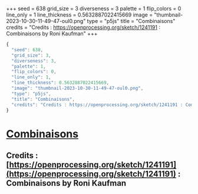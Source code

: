 +++
seed = 638
grid_size = 3
diverseness = 3
palette = 1
flip_colors = 0
line_only = 1
line_thickness = 0.5632887022415669
image = "thumbnail-2023-10-30-11-49-47-oul0.png"
type = "p5js"
title = "Combinaisons"
credits = "Credits : https://openprocessing.org/sketch/1241191 : Combinaisons by Roni Kaufman"
+++




~~~javascript
{
  "seed": 638,
  "grid_size": 3,
  "diverseness": 3,
  "palette": 1,
  "flip_colors": 0,
  "line_only": 1,
  "line_thickness": 0.5632887022415669,
  "image": "thumbnail-2023-10-30-11-49-47-oul0.png",
  "type": "p5js",
  "title": "Combinaisons",
  "credits": "Credits : https://openprocessing.org/sketch/1241191 : Combinaisons by Roni Kaufman"
}
~~~



# [Combinaisons](https://openprocessing.org/sketch/2066485)

## Credits : [https://openprocessing.org/sketch/1241191](https://openprocessing.org/sketch/1241191) : Combinaisons by Roni Kaufman 

